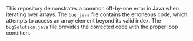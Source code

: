This repository demonstrates a common off-by-one error in Java when iterating over arrays. The `bug.java` file contains the erroneous code, which attempts to access an array element beyond its valid index.  The `bugSolution.java` file provides the corrected code with the proper loop condition.